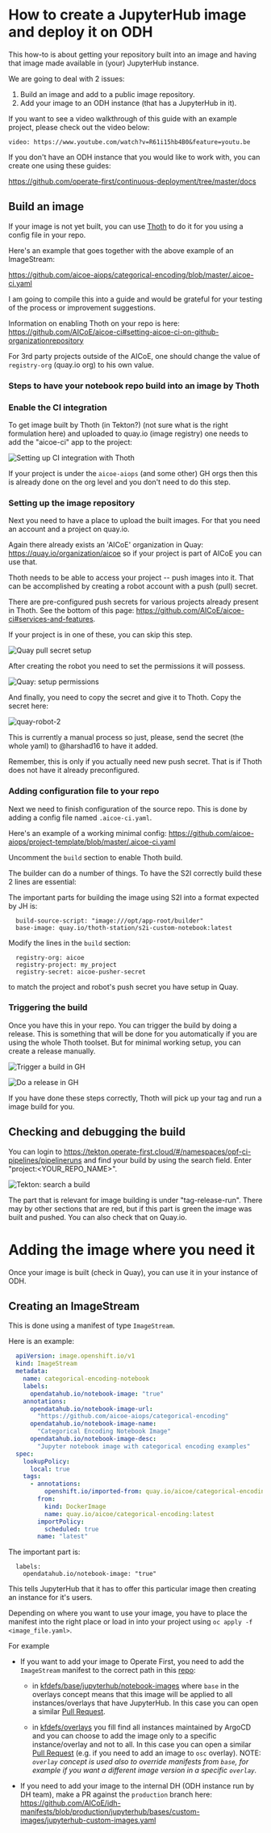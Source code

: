 # How to create a JupyterHub image and deploy it on ODH

This how-to is about getting your repository built into an image and having that image made available in (your) JupyterHub instance.

We are going to deal with 2 issues:

 1. Build an image and add to a public image repository.
 2. Add your image to an ODH instance (that has a JupyterHub in it).

If you want to see a video walkthrough of this guide with an example project, please check out the video below:

`video: https://www.youtube.com/watch?v=R61i15hb4B0&feature=youtu.be`

If you don't have an ODH instance that you would like to work with, you can create one using these guides:

https://github.com/operate-first/continuous-deployment/tree/master/docs

## Build an image

If your image is not yet built, you can use [Thoth](https://thoth-station.ninja/) to do it for you using a config file in your repo.

Here's an example that goes together with the above example of an ImageStream:

https://github.com/aicoe-aiops/categorical-encoding/blob/master/.aicoe-ci.yaml

I am going to compile this into a guide and would be grateful for your testing of the process or improvement suggestions.

Information on enabling Thoth on your repo is here: https://github.com/AICoE/aicoe-ci#setting-aicoe-ci-on-github-organizationrepository

For 3rd party projects outside of the AICoE, one should change the value of `registry-org` (quay.io org) to his own value.

### Steps to have your notebook repo build into an image by Thoth

### Enable the CI integration

To get image built by Thoth (in Tekton?) (not sure what is the right formulation here) and uploaded to quay.io (image registry) one needs to add the "aicoe-ci" app to the project:

![Setting up CI integration with Thoth](./../public/assets/jh_image_howto/ci-integration.png)

If your project is under the `aicoe-aiops` (and some other) GH orgs then this is already done on the org level and you don't need to do this step.

### Setting up the image repository

Next you need to have a place to upload the built images. For that you need an account and a project on quay.io.

Again there already exists an 'AICoE' organization in Quay: https://quay.io/organization/aicoe so if your project is part of AICoE you can use that.

Thoth needs to be able to access your project -- push images into it. That can be accomplished by creating a robot account with a push (pull) secret.

There are pre-configured push secrets for various projects already present in Thoth. See the bottom of this page: https://github.com/AICoE/aicoe-ci#services-and-features.

If your project is in one of these, you can skip this step.


![Quay pull secret setup](../public/assets/jh_image_howto/quay-robot.png)

After creating the robot you need to set the permissions it will possess.

![Quay: setup permissions](../public/assets/jh_image_howto/quay-secret.png)

And finally, you need to copy the secret and give it to Thoth. Copy the secret here:

![quay-robot-2](../public/assets/jh_image_howto/quay-secret-cred.png)

This is currently a manual process so just, please, send the secret (the whole yaml) to @harshad16 to have it added.

Remember, this is only if you actually need new push secret. That is if Thoth does not have it already preconfigured.

### Adding configuration file to your repo

Next we need to finish configuration of the source repo. This is done by adding a config file named `.aicoe-ci.yaml`.


Here's an example of a working minimal config: https://github.com/aicoe-aiops/project-template/blob/master/.aicoe-ci.yaml

Uncomment the `build` section to enable Thoth build.

The builder can do a number of things. To have the S2I correctly build these 2 lines are essential:

The important parts for building the image using S2I into a format expected by JH is:

```
  build-source-script: "image:///opt/app-root/builder"
  base-image: quay.io/thoth-station/s2i-custom-notebook:latest
```

Modify the lines in the `build` section:
```
  registry-org: aicoe
  registry-project: my_project
  registry-secret: aicoe-pusher-secret
```
to match the project and robot's push secret you have setup in Quay.


### Triggering the build

Once you have this in your repo. You can trigger the build by doing a release. This is something that will be done for you automatically if you are using the whole Thoth toolset. But for minimal working setup, you can create a release manually.

![Trigger a build in GH](../public/assets/jh_image_howto/gh-tag.png)

![Do a release in GH](../public/assets/jh_image_howto/gh-release.png)

If you have done these steps correctly, Thoth will pick up your tag and run a image build for you.

## Checking and debugging the build

You can login to https://tekton.operate-first.cloud/#/namespaces/opf-ci-pipelines/pipelineruns and find your build by using the search field. Enter "project:<YOUR_REPO_NAME>".

![Tekton: search a build](../public/assets/jh_image_howto/thoth-pipeline-run.png)

The part that is relevant for image building is under "tag-release-run". There may by other sections that are red, but if this part is green the image was built and pushed. You can also check that on Quay.io.

# Adding the image where you need it

Once your image is built (check in Quay), you can use it in your instance of ODH.

## Creating an ImageStream

This is done using a manifest of type `ImageStream`.

Here is an example:
```yaml
  apiVersion: image.openshift.io/v1
  kind: ImageStream
  metadata:
    name: categorical-encoding-notebook
    labels:
      opendatahub.io/notebook-image: "true"
    annotations:
      opendatahub.io/notebook-image-url:
        "https://github.com/aicoe-aiops/categorical-encoding"
      opendatahub.io/notebook-image-name:
        "Categorical Encoding Notebook Image"
      opendatahub.io/notebook-image-desc:
        "Jupyter notebook image with categorical encoding examples"
  spec:
    lookupPolicy:
      local: true
    tags:
      - annotations:
          openshift.io/imported-from: quay.io/aicoe/categorical-encoding
        from:
          kind: DockerImage
          name: quay.io/aicoe/categorical-encoding:latest
        importPolicy:
          scheduled: true
        name: "latest"
  ```

The important part is:
```
  labels:
    opendatahub.io/notebook-image: "true"
```
This tells JupyterHub that it has to offer this particular image then creating an instance for it's users.

Depending on where you want to use your image, you have to place the manifest into the right place or load in into your project using `oc apply -f <image_file.yaml>`.

For example
 * If you want to add your image to Operate First, you need to add the `ImageStream` manifest to the correct path in this [repo](https://github.com/operate-first/apps):

    - in [kfdefs/base/jupyterhub/notebook-images](https://github.com/operate-first/apps/tree/master/kfdefs/base/jupyterhub/notebook-images) where `base` in the overlays concept means that this image will be applied to all instances/overlays that have JupyterHub. In this case you can open a similar [Pull Request](https://github.com/operate-first/apps/pull/411/files).

    - in [kfdefs/overlays](https://github.com/operate-first/apps/tree/master/kfdefs/overlays) you fill find all instances maintained by ArgoCD and you can choose to add the image only to a specific instance/overlay and not to all. In this case you can open a similar [Pull Request](https://github.com/operate-first/apps/pull/1148/files) (e.g. if you need to add an image to `osc` overlay). NOTE: _`overlay` concept is used also to override manifests from `base`, for example if you want a different image version in a specific `overlay`._

 * If you need to add your image to the internal DH (ODH instance run by DH team), make a PR against the `production` branch here:
https://github.com/AICoE/idh-manifests/blob/production/jupyterhub/bases/custom-images/jupyterhub-custom-images.yaml





